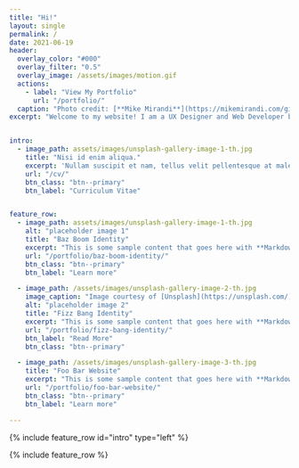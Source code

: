 ```yaml
---
title: "Hi!"
layout: single
permalink: /
date: 2021-06-19
header:
  overlay_color: "#000"
  overlay_filter: "0.5"
  overlay_image: /assets/images/motion.gif
  actions:
    - label: "View My Portfolio"
      url: "/portfolio/"
  caption: "Photo credit: [**Mike Mirandi**](https://mikemirandi.com/gifs)"
excerpt: "Welcome to my website! I am a UX Designer and Web Developer based in Tallahassee, Florida. Take a look at some of my previous projects. You'll probably find some of them quite interesting!"


intro: 
  - image_path: assets/images/unsplash-gallery-image-1-th.jpg
    title: "Nisi id enim aliqua."
    excerpt: 'Nullam suscipit et nam, tellus velit pellentesque at malesuada, enim eaque.'
    url: "/cv/"
    btn_class: "btn--primary"
    btn_label: "Curriculum Vitae"


feature_row:
  - image_path: assets/images/unsplash-gallery-image-1-th.jpg
    alt: "placeholder image 1"
    title: "Baz Boom Identity"
    excerpt: "This is some sample content that goes here with **Markdown** formatting."
    url: "/portfolio/baz-boom-identity/"
    btn_class: "btn--primary"
    btn_label: "Learn more"

  - image_path: /assets/images/unsplash-gallery-image-2-th.jpg
    image_caption: "Image courtesy of [Unsplash](https://unsplash.com/)"
    alt: "placeholder image 2"
    title: "Fizz Bang Identity"
    excerpt: "This is some sample content that goes here with **Markdown** formatting."
    url: "/portfolio/fizz-bang-identity/"
    btn_label: "Read More"
    btn_class: "btn--primary"

  - image_path: /assets/images/unsplash-gallery-image-3-th.jpg
    title: "Foo Bar Website"
    excerpt: "This is some sample content that goes here with **Markdown** formatting."
    url: "/portfolio/foo-bar-website/"
    btn_class: "btn--primary"
    btn_label: "Learn more"

---
```


{% include feature_row id="intro" type="left" %}


{% include feature_row %}
